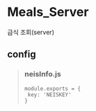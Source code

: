 # Meals_Server
급식 조회(server)

## config

>### neisInfo.js
>```
>module.exports = {
>  key: 'NEISKEY'
>}
>```
